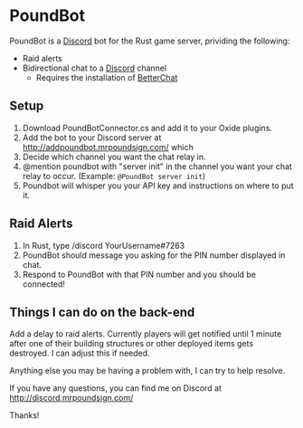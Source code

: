 # PoundBot

PoundBot is a [Discord](https://discord.gg/) bot for the Rust game server, prividing the following:

* Raid alerts
* Bidirectional chat to a [Discord](https://discord.gg/) channel
  * Requires the installation of [BetterChat](https://umod.org/plugins/better-chat)

## Setup
1. Download PoundBotConnector.cs and add it to your Oxide plugins.
2. Add the bot to your Discord server at http://addpoundbot.mrpoundsign.com/
which 
3. Decide which channel you want the chat relay in. 
4. @mention poundbot with "server init" in the channel you want your chat relay to occur. (Example: ```@PoundBot server init```)
5. Poundbot will whisper you your API key and instructions on where to put it.

## Raid Alerts
1. In Rust, type /discord YourUsername#7263
2. PoundBot should message you asking for the PIN number displayed in chat.
3. Respond to PoundBot with that PIN number and you should be connected!

## Things I can do on the back-end
Add a delay to raid alerts. Currently players will get notified until 1 minute after one of their building structures or other deployed items gets destroyed. I can adjust this if needed.

Anything else you may be having a problem with, I can try to help resolve.

If you have any questions, you can find me on Discord at http://discord.mrpoundsign.com/

Thanks!